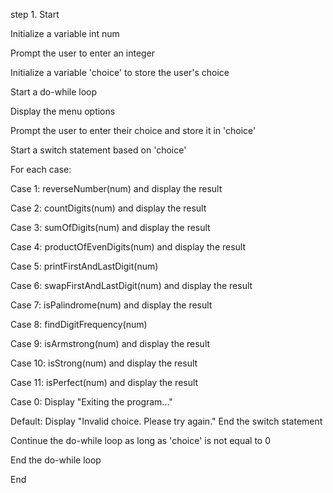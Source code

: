 step 1. Start

Initialize a variable int num

Prompt the user to enter an integer

Initialize a variable 'choice' to store the user's choice

Start a do-while loop

Display the menu options

Prompt the user to enter their choice and store it in 'choice'

Start a switch statement based on 'choice'

For each case:

Case 1: reverseNumber(num) and display the result

Case 2: countDigits(num) and display the result

Case 3: sumOfDigits(num) and display the result

Case 4: productOfEvenDigits(num) and display the result

Case 5: printFirstAndLastDigit(num)

Case 6: swapFirstAndLastDigit(num) and display the result

Case 7: isPalindrome(num) and display the result

Case 8: findDigitFrequency(num)

Case 9: isArmstrong(num) and display the result

Case 10: isStrong(num) and display the result

Case 11: isPerfect(num) and display the result

Case 0: Display "Exiting the program..."

Default: Display "Invalid choice. Please try again." End the switch statement

Continue the do-while loop as long as 'choice' is not equal to 0

End the do-while loop

End





